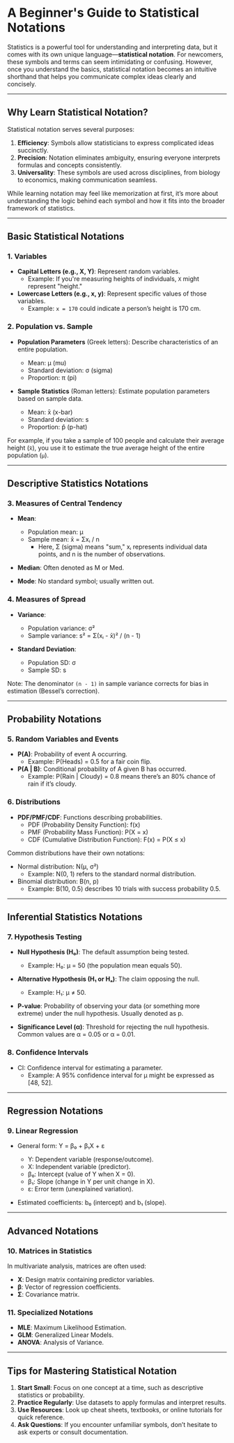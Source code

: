 # A Beginner's Guide to Statistical Notations

Statistics is a powerful tool for understanding and interpreting data, but it comes with its own unique language—**statistical notation**. For newcomers, these symbols and terms can seem intimidating or confusing. However, once you understand the basics, statistical notation becomes an intuitive shorthand that helps you communicate complex ideas clearly and concisely.

---

## **Why Learn Statistical Notation?**
Statistical notation serves several purposes:
1. **Efficiency**: Symbols allow statisticians to express complicated ideas succinctly.
2. **Precision**: Notation eliminates ambiguity, ensuring everyone interprets formulas and concepts consistently.
3. **Universality**: These symbols are used across disciplines, from biology to economics, making communication seamless.

While learning notation may feel like memorization at first, it’s more about understanding the logic behind each symbol and how it fits into the broader framework of statistics.

---

## **Basic Statistical Notations**

### 1. **Variables**
- **Capital Letters (e.g., X, Y)**: Represent random variables.  
  - Example: If you're measuring heights of individuals, `X` might represent "height."
- **Lowercase Letters (e.g., x, y)**: Represent specific values of those variables.  
  - Example: `x = 170` could indicate a person’s height is 170 cm.

### 2. **Population vs. Sample**
- **Population Parameters** (Greek letters): Describe characteristics of an entire population.  
  - Mean: μ (mu)  
  - Standard deviation: σ (sigma)  
  - Proportion: π (pi)  

- **Sample Statistics** (Roman letters): Estimate population parameters based on sample data.  
  - Mean: x̄ (x-bar)  
  - Standard deviation: s  
  - Proportion: p̂ (p-hat)

For example, if you take a sample of 100 people and calculate their average height (`x̄`), you use it to estimate the true average height of the entire population (`μ`).

---

## **Descriptive Statistics Notations**

### 3. **Measures of Central Tendency**
- **Mean**:  
  - Population mean: μ  
  - Sample mean: x̄ = Σxᵢ / n  
    - Here, Σ (sigma) means "sum," xᵢ represents individual data points, and n is the number of observations.

- **Median**: Often denoted as M or Med.  
- **Mode**: No standard symbol; usually written out.

### 4. **Measures of Spread**
- **Variance**:  
  - Population variance: σ²  
  - Sample variance: s² = Σ(xᵢ - x̄)² / (n - 1)  

- **Standard Deviation**:  
  - Population SD: σ  
  - Sample SD: s  

Note: The denominator `(n - 1)` in sample variance corrects for bias in estimation (Bessel’s correction).

---

## **Probability Notations**

### 5. **Random Variables and Events**
- **P(A)**: Probability of event A occurring.  
  - Example: P(Heads) = 0.5 for a fair coin flip.
- **P(A | B)**: Conditional probability of A given B has occurred.  
  - Example: P(Rain | Cloudy) = 0.8 means there’s an 80% chance of rain if it’s cloudy.

### 6. **Distributions**
- **PDF/PMF/CDF**: Functions describing probabilities.  
  - PDF (Probability Density Function): f(x)  
  - PMF (Probability Mass Function): P(X = x)  
  - CDF (Cumulative Distribution Function): F(x) = P(X ≤ x)

Common distributions have their own notations:
- Normal distribution: N(μ, σ²)  
  - Example: N(0, 1) refers to the standard normal distribution.
- Binomial distribution: B(n, p)  
  - Example: B(10, 0.5) describes 10 trials with success probability 0.5.

---

## **Inferential Statistics Notations**

### 7. **Hypothesis Testing**
- **Null Hypothesis (H₀)**: The default assumption being tested.  
  - Example: H₀: μ = 50 (the population mean equals 50).
- **Alternative Hypothesis (H₁ or Hₐ)**: The claim opposing the null.  
  - Example: H₁: μ ≠ 50.

- **P-value**: Probability of observing your data (or something more extreme) under the null hypothesis. Usually denoted as p.

- **Significance Level (α)**: Threshold for rejecting the null hypothesis. Common values are α = 0.05 or α = 0.01.

### 8. **Confidence Intervals**
- CI: Confidence interval for estimating a parameter.  
  - Example: A 95% confidence interval for μ might be expressed as [48, 52].

---

## **Regression Notations**

### 9. **Linear Regression**
- General form: Y = β₀ + β₁X + ε  
  - Y: Dependent variable (response/outcome).  
  - X: Independent variable (predictor).  
  - β₀: Intercept (value of Y when X = 0).  
  - β₁: Slope (change in Y per unit change in X).  
  - ε: Error term (unexplained variation).

- Estimated coefficients: b₀ (intercept) and b₁ (slope).

---

## **Advanced Notations**

### 10. **Matrices in Statistics**
In multivariate analysis, matrices are often used:
- **X**: Design matrix containing predictor variables.  
- **β**: Vector of regression coefficients.  
- **Σ**: Covariance matrix.

### 11. **Specialized Notations**
- **MLE**: Maximum Likelihood Estimation.  
- **GLM**: Generalized Linear Models.  
- **ANOVA**: Analysis of Variance.

---

## **Tips for Mastering Statistical Notation**
1. **Start Small**: Focus on one concept at a time, such as descriptive statistics or probability.
2. **Practice Regularly**: Use datasets to apply formulas and interpret results.
3. **Use Resources**: Look up cheat sheets, textbooks, or online tutorials for quick reference.
4. **Ask Questions**: If you encounter unfamiliar symbols, don’t hesitate to ask experts or consult documentation.
